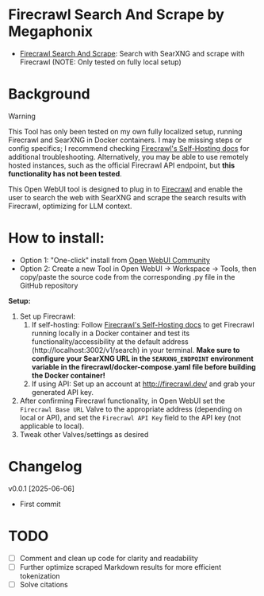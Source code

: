 # Firecrawl Search And Scrape by Megaphonix

* [Firecrawl Search And Scrape](https://openwebui.com/t/megaphonix/firecrawl_search_and_scrape): Search with SearXNG and scrape with Firecrawl (NOTE: Only tested on fully local setup)

# Background

> [!WARNING]
> This Tool has only been tested on my own fully localized setup, running Firecrawl and SearXNG in Docker containers. I may be missing steps or config specifics; I recommend checking [Firecrawl's Self-Hosting docs](https://docs.firecrawl.dev/contributing/self-host) for additional troubleshooting.
> Alternatively, you may be able to use remotely hosted instances, such as the official Firecrawl API endpoint, but **this functionality has not been tested**.

This Open WebUI tool is designed to plug in to [Firecrawl](https://www.firecrawl.dev) and enable the user to search the web with SearXNG and scrape the search results with Firecrawl, optimizing for LLM context.

# How to install:

* Option 1: "One-click" install from [Open WebUI Community](https://openwebui.com/u/megaphonix)
* Option 2: Create a new Tool in Open WebUI -> Workspace -> Tools, then copy/paste the source code from the corresponding .py file in the GitHub repository

**Setup:**
1. Set up Firecrawl:
    1. If self-hosting: Follow [Firecrawl's Self-Hosting docs](https://docs.firecrawl.dev/contributing/self-host) to get Firecrawl running locally in a Docker container and test its functionality/accessibility at the default address (http://localhost:3002/v1/search) in your terminal. **Make sure to configure your SearXNG URL in the `SEARXNG_ENDPOINT` environment variable in the firecrawl/docker-compose.yaml file before building the Docker container!**
    2. If using API: Set up an account at http://firecrawl.dev/ and grab your generated API key.
2. After confirming Firecrawl functionality, in Open WebUI set the `Firecrawl Base URL` Valve to the appropriate address (depending on local or API), and set the `Firecrawl API Key` field to the API key (not applicable to local).
3. Tweak other Valves/settings as desired

# Changelog

v0.0.1 [2025-06-06]
* First commit

# TODO

  - [ ] Comment and clean up code for clarity and readability
  - [ ] Further optimize scraped Markdown results for more efficient tokenization
  - [ ] Solve citations